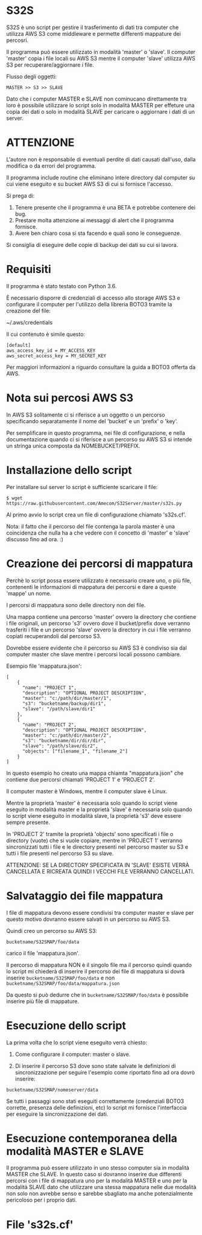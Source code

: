 # S32S


S32S è uno script per gestire il trasferimento di dati
tra computer che utilizza AWS S3 come middleware e permette differenti 
mappature dei percosri.

Il programma può essere utilizzato in modalità 'master' o 'slave'.
Il computer 'master' copia i file locali su AWS S3
mentre il computer 'slave' utilizza AWS S3 per recuperare/aggiornare i file.

Flusso degli oggetti:

	MASTER >> S3 >> SLAVE

Dato che i computer MASTER e SLAVE non cominucano direttamente tra loro
è possibile utilizzare lo script solo in modalità MASTER per effeture una copia dei dati
o solo in modalità SLAVE per caricare o aggiornare i dati di un server.

# ATTENZIONE
L'autore non è responsabile di eventuali perdite di dati causati
dall'uso, dalla modifica o da errori del programma.

Il programma include routine che eliminano intere directory dal computer su cui viene eseguito
e su bucket AWS S3 di cui si fornisce l'accesso. 

Si prega di:

1) Tenere presente che il programma è una BETA e potrebbe contenere dei bug.
2) Prestare molta attenzione ai messaggi di alert che il programma fornisce.
3) Avere ben chiaro cosa si sta facendo e quali sono le conseguenze.

Si consiglia di eseguire delle copie di backup dei dati su cui si lavora. 

# Requisiti

Il programma è stato testato con Python 3.6.

È necessario disporre di credenziali di accesso allo storage AWS S3
e configurare il computer per l'utilizzo della libreria BOTO3
tramite la creazione del file:

~/.aws/credentials

Il cui contenuto è simile questo:

```
[default]
aws_access_key_id = MY_ACCESS_KEY
aws_secret_access_key = MY_SECRET_KEY
```

Per maggiori informazioni a riguardo consultare la guida a BOTO3 offerta da AWS.

# Nota sui percosi AWS S3

In AWS S3 solitamente ci si riferisce 
a un oggetto o un percorso specificando separatamente
il nome del 'bucket' e un 'prefix' o 'key'.

Per semplificare in questo programma, nei file di configurazione, e nella documentazione
quando ci si riferisce a un percorso su AWS S3 si intende 
un stringa unica composta da NOMEBUCKET/PREFIX. 

# Installazione dello script

Per installare sul server lo script è sufficiente scaricare il file:

```
$ wget https://raw.githubusercontent.com/Amecom/S32Server/master/s32s.py
```

Al primo avvio lo script crea un file di configurazione chiamato 's32s.cf'.

Nota: il fatto che il percorso del file contenga la parola master è una coincidenza che nulla
ha a che vedere con il concetto di 'master' e 'slave' discusso fino ad ora. :)

# Creazione dei percorsi di mappatura

Perchè lo script possa essere utilizzato è necessario creare uno, o più file,
contenenti le informazioni di mappatura dei percorsi e dare a queste 'mappe'
un nome.

I percorsi di mappatura sono delle directory non dei file.

Una mappa contiene una percorso 'master' ovvero la directory che contiene
i file originali, un percorso 's3' ovvero dove il bucket/prefix dove verranno 
trasferiti i file e un percorso 'slave' ovvero la directory in cui i file 
verranno copiati recuperandoli dal percorso S3.

Dovrebbe essere evidente che il percorso su AWS S3 è condiviso sia dal computer master che slave
mentre i percorsi locali possono cambiare.


Esempio file 'mappatura.json':
```
[
    {
      "name": "PROJECT 1",
      "description": "OPTIONAL PROJECT DESCRIPTION",
      "master": "c:/path/dir/master/1",
      "s3": "bucketname/backup/dir1",
      "slave": "/path/slave/dir1"
    },
    {
      "name": "PROJECT 2",
      "description": "OPTIONAL PROJECT DESCRIPTION",
      "master": "c:/path/dir/master/2",
      "s3": "bucketname/dir/dir/dir",
      "slave": "/path/slave/dir2",
	  "objects": ["filename_1", "filename_2"]
    }
]
```

In questo esempio ho creato una mappa chiamta "mappatura.json" che contiene due percorsi chiamati 
'PROJECT 1' e 'PROJECT 2'.

Il computer master è Windows, mentre il computer slave è Linux.

Mentre la proprietà 'master' è necessaria solo quando lo script viene eseguito in modalità master
e la proprietà 'slave' è necessaria solo quando lo script viene eseguito in modalità slave,
la proprietà 's3' deve essere sempre presente. 

In 'PROJECT 2' tramite la proprietà 'objects'
sono specificati i file o directory (vuote) che si vuole copiare, mentre in 'PROJECT 1'
verranno sincronizzati tutti i file e le directory presenti nel percorso master su S3
e tutti i file presenti nel percorso S3 su slave.

ATTENZIONE: SE LA DIRECTORY SPECIFICATA IN 'SLAVE' ESISTE VERRÀ CANCELLATA
E RICREATA QUINDI I VECCHI FILE VERRANNO CANCELLATI.


# Salvataggio dei file mappatura

I file di mappatura devono essere condivisi tra computer master e slave per questo motivo
dovranno essere salvati in un percorso su AWS S3.

Quindi creo un percorso su AWS S3:

`bucketname/S32SMAP/foo/data`

carico il file 'mappatura.json'.

Il percorso di mappatura NON è il singolo file ma il percorso quindi
quando lo script mi chiederà di inserire il percorso dei file di mappatura
si dovrà inserire `bucketname/S32SMAP/foo/data` e non `bucketname/S32SMAP/foo/data/mappatura.json`

Da questo si può dedurre che in `bucketname/S32SMAP/foo/data` è possibile inserire
più file di mappature.


# Esecuzione dello script

La prima volta che lo script viene eseguito verrà chiesto:

1) Come configurare il computer: master o slave.

2) Di inserire il percorso S3 dove sono
state salvate le definizioni di sincronizzazione per seguire l'esempio
come riportato fino ad ora dovrò inserire: 

`bucketname/S32SMAP/nomeserver/data`

Se tutti i passaggi sono stati eseguiti correttamente (credenziali BOTO3 corrette, presenza delle definizioni, etc)
lo script mi fornisce l'interfaccia per eseguire la sincronizzazione dei dati.


# Esecuzione contemporanea della modalità MASTER e SLAVE

Il programma può essere utilizzato in uno stesso computer sia in modalità
MASTER che SLAVE. In questo caso si dovranno inserire due differenti percorsi con i file di mappatura
uno per la modalità MASTER e uno per la modalità SLAVE dato che utilizzare una stessa
mappatura nelle due modalità non solo non avrebbe senso e sarebbe sbagliato
ma anche potenzialmente pericoloso per i proprio dati.


# File 's32s.cf'
















